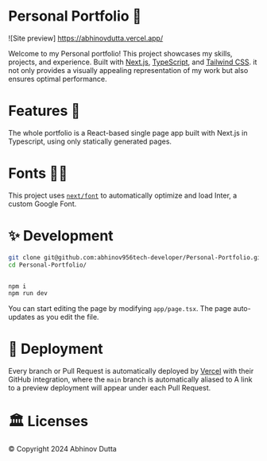 # Personal Portfolio 🚀

![Site preview] https://abhinovdutta.vercel.app/

Welcome to my Personal portfolio! This project showcases my skills, projects, and experience. Built with [Next.js](https://nextjs.org/), [TypeScript](https://www.typescriptlang.org/), and [Tailwind CSS](https://tailwindcss.com). it not only provides a visually appealing representation of my work but also ensures optimal performance.

# Features 🎉

The whole portfolio is a React-based single page app built with Next.js in Typescript, using only statically generated pages.

# Fonts ✍🏻

This project uses [`next/font`](https://nextjs.org/docs/basic-features/font-optimization) to automatically optimize and load Inter, a custom Google Font.


# ✨ Development

```bash
git clone git@github.com:abhinov956tech-developer/Personal-Portfolio.git
cd Personal-Portfolio/


npm i
npm run dev
```

You can start editing the page by modifying `app/page.tsx`. The page auto-updates as you edit the file.

# 🚚 Deployment

Every branch or Pull Request is automatically deployed by [Vercel](https://vercel.com/) with their GitHub integration, where the `main` branch is automatically aliased to  A link to a preview deployment will appear under each Pull Request.

# 🏛 Licenses

© Copyright 2024 Abhinov Dutta


